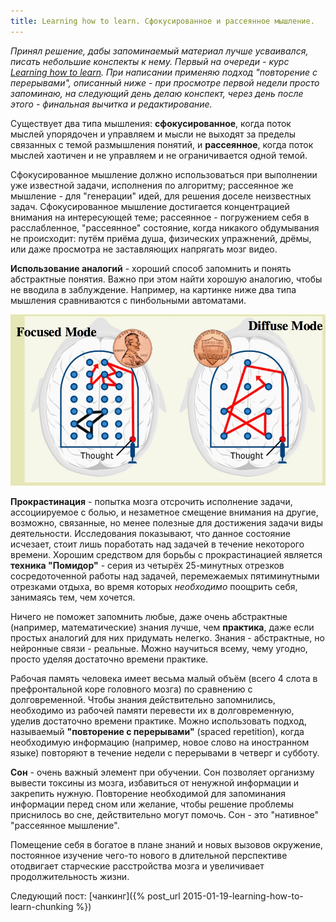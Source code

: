 ```yaml
---
title: Learning how to learn. Сфокусированное и рассеянное мышление.
---
```


*Принял   решение,  дабы   запоминаемый  материал   лучше  усваивался,   писать
небольшие  конспекты  к  нему.  Первый  на очереди  -  курс  [Learning  how  to
learn](https://www.coursera.org/course/learning). При написании применяю подход
"повторение с перерывами", описанный ниже  - при просмотре первой недели просто
запоминаю, на следующий день делаю конспект, через день после этого - финальная
вычитка и редактирование.*

Существует  два   типа  мышления:   **сфокусированное**,  когда   поток  мыслей
упорядочен  и  управляем и  мысли  не  выходят  за  пределы связанных  с  темой
размышления  понятий,  и  **рассеянное**,  когда поток  мыслей  хаотичен  и  не
управляем и не ограничивается одной темой.

Сфокусированное  мышление должно  использоваться при  выполнении уже  известной
задачи, исполнения по алгоритму; рассеянное же мышление - для "генерации" идей,
для  решения доселе  неизвестных  задач.  Сфокусированное мышление  достигается
концентрацией  внимания на  интересующей  теме; рассеянное  - погружением  себя
в  расслабленное,   "рассеянное"  состояние,  когда  никакого   обдумывания  не
происходит: путём приёма душа, физических упражнений, дрёмы, или даже просмотра
не заставляющих напрягать мозг видео.

**Использование  аналогий** -  хороший  способ запомнить  и понять  абстрактные
понятия. Важно при этом найти хорошую аналогию, чтобы не вводила в заблуждение.
Например,  на  картинке  ниже  два типа  мышления  сравниваются  с  пинбольными
автоматами.

![](/images/learning-how-to-learn/1-pinball.jpg)

**Прокрастинация** - попытка мозга отсрочить исполнение задачи, ассоциируемое с
болью, и незаметное смещение внимания  на другие, возможно, связанные, но менее
полезные для достижения задачи  виды деятельности. Исследования показывают, что
данное  состояние  исчезает,  стоит  лишь  поработать  над  задачей  в  течение
некоторого  времени. Хорошим  средством для  борьбы с  прокрастинацией является
**техника "Помидор"**  - серия из четырёх  25-минутных отрезков сосредоточенной
работы  над  задачей, перемежаемых  пятиминутными  отрезками  отдыха, во  время
которых *необходимо* поощрить себя, занимаясь тем, чем хочется.

Ничего  не   поможет  запомнить   любые,  даже  очень   абстрактные  (например,
математические) знания лучше, чем **практика**,  даже если простых аналогий для
них придумать  нелегко. Знания  - абстрактные, но  нейронные связи  - реальные.
Можно научиться всему, чему угодно, просто уделяя достаточно времени практике.

Рабочая  память   человека  имеет   весьма  малый  объём   (всего  4   слота  в
префронтальной  коре  головного мозга)  по  сравнению  с долговременной.  Чтобы
знания действительно запомнились,  необходимо из рабочей памяти  перевести их в
долговременную, уделив достаточно времени  практике. Можно использовать подход,
называемый **"повторение с перерывами"** (spaced repetition), когда необходимую
информацию (например,  новое слово  на иностранном  языке) повторяют  в течение
недели с перерывами в четверг и субботу.

**Сон** -  очень важный элемент  при обучении. Сон позволяет  организму вывести
токсины  из  мозга,  избавиться  от ненужной  информации  и  закрепить  нужную.
Повторение необходимой для запоминания информации перед сном или желание, чтобы
решение  проблемы приснилось  во сне,  действительно  могут помочь.  Сон -  это
"нативное" "рассеянное мышление".

Помещение себя в  богатое в плане знаний и новых  вызовов окружение, постоянное
изучение  чего-то   нового  в  длительной  перспективе   отодвигает  старческие
расстройства мозга и увеличивает продолжительность жизни.

Следующий пост: [чанкинг]({% post_url 2015-01-19-learning-how-to-learn-chunking %})
